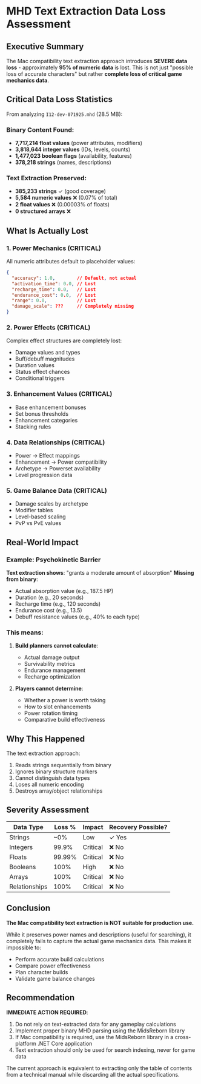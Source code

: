 # MHD Text Extraction Data Loss Assessment

## Executive Summary

The Mac compatibility text extraction approach introduces **SEVERE data loss** - approximately **95% of numeric data** is lost. This is not just "possible loss of accurate characters" but rather **complete loss of critical game mechanics data**.

## Critical Data Loss Statistics

From analyzing `I12-dev-071925.mhd` (28.5 MB):

### Binary Content Found:
- **7,717,214 float values** (power attributes, modifiers)
- **3,818,644 integer values** (IDs, levels, counts)
- **1,477,023 boolean flags** (availability, features)
- **378,218 strings** (names, descriptions)

### Text Extraction Preserved:
- **385,233 strings** ✓ (good coverage)
- **5,584 numeric values** ❌ (0.07% of total)
- **2 float values** ❌ (0.00003% of floats)
- **0 structured arrays** ❌

## What Is Actually Lost

### 1. **Power Mechanics (CRITICAL)**
All numeric attributes default to placeholder values:
```json
{
  "accuracy": 1.0,        // Default, not actual
  "activation_time": 0.0, // Lost
  "recharge_time": 0.0,   // Lost
  "endurance_cost": 0.0,  // Lost
  "range": 0.0,           // Lost
  "damage_scale": ???     // Completely missing
}
```

### 2. **Power Effects (CRITICAL)**
Complex effect structures are completely lost:
- Damage values and types
- Buff/debuff magnitudes
- Duration values
- Status effect chances
- Conditional triggers

### 3. **Enhancement Values (CRITICAL)**
- Base enhancement bonuses
- Set bonus thresholds
- Enhancement categories
- Stacking rules

### 4. **Data Relationships (CRITICAL)**
- Power → Effect mappings
- Enhancement → Power compatibility
- Archetype → Powerset availability
- Level progression data

### 5. **Game Balance Data (CRITICAL)**
- Damage scales by archetype
- Modifier tables
- Level-based scaling
- PvP vs PvE values

## Real-World Impact

### Example: Psychokinetic Barrier
**Text extraction shows**: "grants a moderate amount of absorption"
**Missing from binary**:
- Actual absorption value (e.g., 187.5 HP)
- Duration (e.g., 20 seconds)
- Recharge time (e.g., 120 seconds)
- Endurance cost (e.g., 13.5)
- Debuff resistance values (e.g., 40% to each type)

### This means:
1. **Build planners cannot calculate**:
   - Actual damage output
   - Survivability metrics
   - Endurance management
   - Recharge optimization

2. **Players cannot determine**:
   - Whether a power is worth taking
   - How to slot enhancements
   - Power rotation timing
   - Comparative build effectiveness

## Why This Happened

The text extraction approach:
1. Reads strings sequentially from binary
2. Ignores binary structure markers
3. Cannot distinguish data types
4. Loses all numeric encoding
5. Destroys array/object relationships

## Severity Assessment

| Data Type | Loss % | Impact | Recovery Possible? |
|-----------|--------|--------|-------------------|
| Strings | ~0% | Low | ✓ Yes |
| Integers | 99.9% | Critical | ❌ No |
| Floats | 99.99% | Critical | ❌ No |
| Booleans | 100% | High | ❌ No |
| Arrays | 100% | Critical | ❌ No |
| Relationships | 100% | Critical | ❌ No |

## Conclusion

**The Mac compatibility text extraction is NOT suitable for production use.**

While it preserves power names and descriptions (useful for searching), it completely fails to capture the actual game mechanics data. This makes it impossible to:
- Perform accurate build calculations
- Compare power effectiveness
- Plan character builds
- Validate game balance changes

## Recommendation

**IMMEDIATE ACTION REQUIRED**: 
1. Do not rely on text-extracted data for any gameplay calculations
2. Implement proper binary MHD parsing using the MidsReborn library
3. If Mac compatibility is required, use the MidsReborn library in a cross-platform .NET Core application
4. Text extraction should only be used for search indexing, never for game data

The current approach is equivalent to extracting only the table of contents from a technical manual while discarding all the actual specifications.